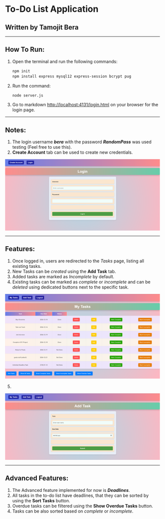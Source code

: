 # To-Do List Application

## Written by Tamojit Bera

---

## How To Run:

1. Open the terminal and run the following commands:
   ```bash
   npm init
   npm install express mysql12 express-session bcrypt pug
   ```


2. Run the command:
   ```bash
   node server.js
   ```
3. Go to 
   markdown 
   [http://localhost:4131/login.html](http://localhost:4131/login.html)
   on your browser for the login page.

---

## Notes:

1. The login username ***bera*** with the password ***RandomPass*** was used testing (Feel free to use this).
2. **Create Account** tab can be used to create new credentials.

![Login Page](/img/LoginPage.png)

---

## Features:

1. Once logged in, users are redirected to the *Tasks* page, listing all existing tasks.
2. New Tasks can be *created* using the **Add Task** tab.
3. Added tasks are marked as *Incomplete* by default.
4. Existing tasks can be marked as *complete* or *incomplete* and can be *deleted* using dedicated buttons next to the specific task.

![Tasks Page](/img/TasksPage.png)

5. 

![Edit Tasks Page](/img/EditTasksPage.png)

---

## Advanced Features:

1. The Advanced feature implemented for now is ***Deadlines***.
2. All tasks in the to-do list have deadlines, that they can be sorted by using the **Sort Tasks** button.
3. Overdue tasks can be filtered using the **Show Overdue Tasks** button.
4. Tasks can be also sorted based on *complete* or *incomplete*.

